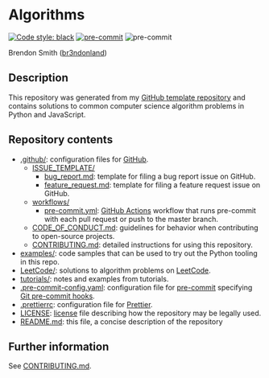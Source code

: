 # Algorithms

[![Code style: black](https://img.shields.io/badge/code%20style-black-000000.svg)](https://github.com/psf/black)
[![pre-commit](https://img.shields.io/badge/pre--commit-enabled-brightgreen?logo=pre-commit&logoColor=white)](https://github.com/pre-commit/pre-commit)
![pre-commit](https://github.com/br3ndonland/algorithms/workflows/pre-commit/badge.svg)

Brendon Smith ([br3ndonland](https://github.com/br3ndonland/))

## Description

This repository was generated from my [GitHub template repository](https://github.blog/2019-06-06-generate-new-repositories-with-repository-templates/) and contains solutions to common computer science algorithm problems in Python and JavaScript.

## Repository contents

- [.github/](.github): configuration files for [GitHub](https://github.com/).
  - [ISSUE_TEMPLATE/](.github/ISSUE_TEMPLATE)
    - [bug_report.md](.github/ISSUE_TEMPLATE/bug_report.md): template for filing a bug report issue on GitHub.
    - [feature_request.md](.github/ISSUE_TEMPLATE/feature_request.md): template for filing a feature request issue on GitHub.
  - [workflows/](.github/workflows)
    - [pre-commit.yml](.github/workflows/pre-commit.yml): [GitHub Actions](https://github.com/features/actions) workflow that runs pre-commit with each pull request or push to the master branch.
  - [CODE_OF_CONDUCT.md](.github/CODE_OF_CONDUCT.md): guidelines for behavior when contributing to open-source projects.
  - [CONTRIBUTING.md](.github/CONTRIBUTING.md): detailed instructions for using this repository.
- [examples/](examples): code samples that can be used to try out the Python tooling in this repo.
- [LeetCode/](LeetCode): solutions to algorithm problems on [LeetCode](https://leetcode.com/).
- [tutorials/](tutorials): notes and examples from tutorials.
- [.pre-commit-config.yaml](.pre-commit-config.yaml): configuration file for [pre-commit](https://pre-commit.com/) specifying [Git pre-commit hooks](https://www.git-scm.com/docs/githooks).
- [.prettierrc](.prettierrc): configuration file for [Prettier](https://prettier.io/docs/en/configuration.html).
- [LICENSE](LICENSE): [license](https://choosealicense.com/) file describing how the repository may be legally used.
- [README.md](README.md): this file, a concise description of the repository

## Further information

See [CONTRIBUTING.md](.github/CONTRIBUTING.md).
